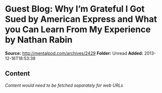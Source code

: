 # Guest Blog: Why I’m Grateful I Got Sued by American Express and What you Can Learn From My Experience by Nathan Rabin

**Source:** http://mentalpod.com/archives/2429
**Folder:** Unread
**Added:** 2013-12-16T18:53:39




## Content
*Content would need to be fetched separately for web URLs*
